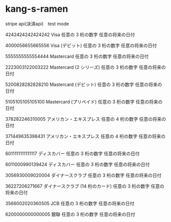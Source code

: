 # kang-s-ramen

stripe api(決済api)　test mode

4242424242424242	Visa	任意の 3 桁の数字	任意の将来の日付

4000056655665556	Visa (デビット)	任意の 3 桁の数字	任意の将来の日付

5555555555554444	Mastercard	任意の 3 桁の数字	任意の将来の日付

2223003122003222	Mastercard (2 シリーズ)	任意の 3 桁の数字	任意の将来の日付

5200828282828210	Mastercard (デビット)	任意の 3 桁の数字	任意の将来の日付

5105105105105100	Mastercard (プリペイド)	任意の 3 桁の数字	任意の将来の日付

378282246310005	アメリカン・エキスプレス	任意の 4 桁の数字	任意の将来の日付

371449635398431	アメリカン・エキスプレス	任意の 4 桁の数字	任意の将来の日付

6011111111111117	ディスカバー	任意の 3 桁の数字	任意の将来の日付

6011000990139424	ディスカバー	任意の 3 桁の数字	任意の将来の日付

3056930009020004	ダイナースクラブ	任意の 3 桁の数字	任意の将来の日付

36227206271667	ダイナースクラブ (14 桁のカード)	任意の 3 桁の数字	任意の将来の日付

3566002020360505	JCB	任意の 3 桁の数字	任意の将来の日付

6200000000000005	銀聯	任意の 3 桁の数字	任意の将来の日付
